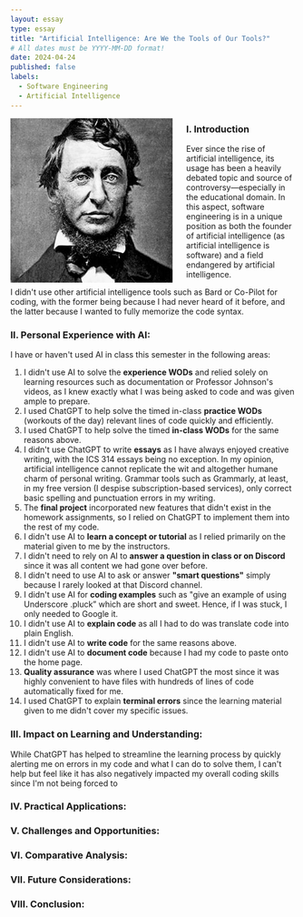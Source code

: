 ```yaml
---
layout: essay
type: essay
title: "Artificial Intelligence: Are We the Tools of Our Tools?"
# All dates must be YYYY-MM-DD format!
date: 2024-04-24
published: false
labels:
  - Software Engineering
  - Artificial Intelligence
---
```


<img style="margin-right: 1.5rem" align="left" height="auto" width="286" src="../img/thoreau.jpg" />

### I. Introduction

  Ever since the rise of artificial intelligence, its usage has been a heavily debated topic and source of controversy—especially in the educational domain. In this aspect, software engineering is in a unique position as both the founder of artificial intelligence (as artificial intelligence is software) and a field endangered by artificial intelligence.

I didn't use other artificial intelligence tools such as Bard or Co-Pilot for coding, with the former being because I had never heard of it before, and the latter because I wanted to fully memorize the code syntax.

### II. Personal Experience with AI:
I have or haven't used AI in class this semester in the following areas:

1. I didn't use AI to solve the **experience WODs** and relied solely on learning resources such as documentation or Professor Johnson's videos, as I knew exactly what I was being asked to code and was given ample to prepare.
2. I used ChatGPT to help solve the timed in-class **practice WODs** (workouts of the day) relevant lines of code quickly and efficiently.
3. I used ChatGPT to help solve the timed **in-class WODs** for the same reasons above.
4. I didn't use ChatGPT to write **essays** as I have always enjoyed creative writing, with the ICS 314 essays being no exception. In my opinion, artificial intelligence cannot replicate the wit and altogether humane charm of personal writing. Grammar tools such as Grammarly, at least, in my free version (I despise subscription-based services), only correct basic spelling and punctuation errors in my writing.
5. The **final project** incorporated new features that didn't exist in the homework assignments, so I relied on ChatGPT to implement them into the rest of my code.
6. I didn't use AI to **learn a concept or tutorial** as I relied primarily on the material given to me by the instructors.
7. I didn't need to rely on AI to **answer a question in class or on Discord** since it was all content we had gone over before.
8. I didn't need to use AI to ask or answer **"smart questions"** simply because I rarely looked at that Discord channel.
9. I didn't use AI for **coding examples** such as "give an example of using Underscore .pluck” which are short and sweet. Hence, if I was stuck, I only needed to Google it.
10. I didn't use AI to **explain code** as all I had to do was translate code into plain English.
11. I didn't use AI to **write code** for the same reasons above.
12. I didn't use AI to **document code** because I had my code to paste onto the home page.
13. **Quality assurance** was where I used ChatGPT the most since it was highly convenient to have files with hundreds of lines of code automatically fixed for me.
14. I used ChatGPT to explain **terminal errors** since the learning material given to me didn't cover my specific issues.

### III. Impact on Learning and Understanding:

  While ChatGPT has helped to streamline the learning process by quickly alerting me on errors in my code and what I can do to solve them, I can't help but feel like it has also negatively impacted my overall coding skills since I'm not being forced to 

### IV. Practical Applications:


### V. Challenges and Opportunities:


### VI. Comparative Analysis:


### VII. Future Considerations:


### VIII. Conclusion:
